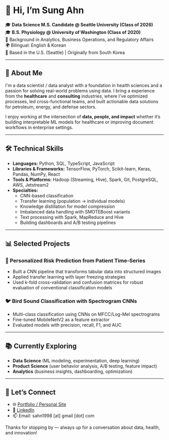 # 👋 Hi, I’m Sung Ahn

🎓 **Data Science M.S. Candidate @ Seattle University (Class of 2026)**  
🎓 **B.S. Physiology @ University of Washington (Class of 2020)** <br>
💼 Background in Analytics, Business Operations, and Regulatory Affairs  
🌍 Bilingual: English & Korean  
📍 Based in the U.S. (Seattle) | Originally from South Korea

---

## 🚀 About Me

I'm a data scientist / data analyst with a foundation in health sciences and a passion for solving real-world problems using data. I bring a experience from the **healthcare** and **consulting** industries, where I've optimized processes, led cross-functional teams, and built actionable data solutions for petroleum, energy, and defense sectors.

I enjoy working at the intersection of **data, people, and impact** whether it’s building interpretable ML models for healthcare or improving document workflows in enterprise settings.

---

## 🛠️ Technical Skills

- **Languages:** Python, SQL, TypeScript, JavaScript  
- **Libraries & Frameworks:** TensorFlow, PyTorch, Scikit-learn, Keras, Pandas, NumPy, React  
- **Tools & Platforms:** Hadoop (Streaming, Hive), Spark, Git, PostgreSQL, AWS, Jetstream2  
- **Specialties:**  
  - CNN-based classification
  - Transfer learning (population → individual models)  
  - Knowledge distillation for model compression  
  - Imbalanced data handling with SMOTEBoost variants  
  - Text processing with Spark, MapReduce and Hive  
  - Building dashboards and A/B testing pipelines

---

## 📊 Selected Projects

### 🔬 Personalized Risk Prediction from Patient Time-Series
- Built a CNN pipeline that transforms tabular data into structured images
- Applied transfer learning with layer freezing strategies
- Used k-fold cross-validation and confusion matrices for robust evaluation of conventional classification models

### 🐦 Bird Sound Classification with Spectrogram CNNs
- Multi-class classification using CNNs on MFCC/Log-Mel spectrograms
- Fine-tuned MobileNetV2 as a feature extractor
- Evaluated models with precision, recall, F1, and AUC

---

## 📚 Currently Exploring

- **Data Science** (ML modeling, experimentation, deep learning)  
- **Product Science** (user behavior analysis, A/B testing, feature impact)  
- **Analytics** (business insights, dashboarding, optimization)

---

## 🤝 Let’s Connect

- 🌐 [Portfolio / Personal Site](https://sunghyun-ahn.com/)
- 💼 [LinkedIn](https://www.linkedin.com/in/sungahn/)  
- 📫 Email: sahn1998 [at] gmail [dot] com

Thanks for stopping by — always up for a conversation about data, health, and innovation!
